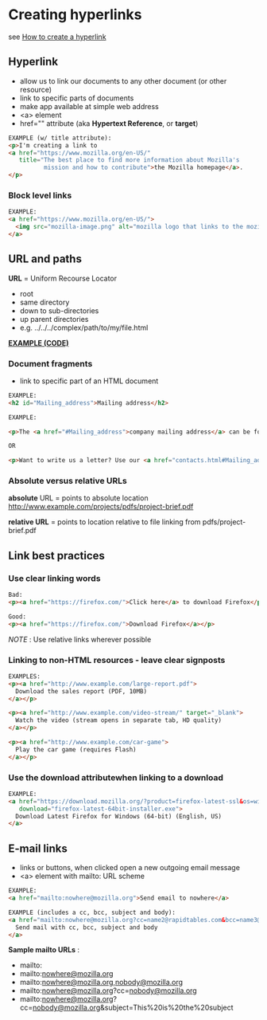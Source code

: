 # Creating hyperlinks

see [How to create a hyperlink](https://developer.mozilla.org/en-US/docs/Learn/HTML/Introduction_to_HTML/Creating_hyperlinks)

## Hyperlink

- allow us to link our documents to any other document (or other resource)
- link to specific parts of documents
- make app available at simple web address
- &lt;a&gt; element
- href="" attribute (aka **Hypertext Reference**, or **target**)

```html
EXAMPLE (w/ title attribute):
<p>I'm creating a link to
<a href="https://www.mozilla.org/en-US/"
   title="The best place to find more information about Mozilla's
          mission and how to contribute">the Mozilla homepage</a>.
</p>
```

### Block level links

```html
EXAMPLE:
<a href="https://www.mozilla.org/en-US/">
  <img src="mozilla-image.png" alt="mozilla logo that links to the mozilla homepage">
</a>
```

## URL and paths

**URL** = Uniform Recourse Locator
- root
- same directory
- down to sub-directories
- up parent directories
- e.g. ../../../complex/path/to/my/file.html

**[EXAMPLE (CODE)](https://github.com/mdn/learning-area/tree/master/html/introduction-to-html/creating-hyperlinks)**

### Document fragments

- link to specific part of an HTML document

```html
EXAMPLE:
<h2 id="Mailing_address">Mailing address</h2>
```

```html
EXAMPLE:

<p>The <a href="#Mailing_address">company mailing address</a> can be found at the bottom of this page.</p>

OR

<p>Want to write us a letter? Use our <a href="contacts.html#Mailing_address">mailing address</a>.</p>
```

### Absolute versus relative URLs

**absolute** URL = points to absolute location http://www.example.com/projects/pdfs/project-brief.pdf

**relative URL** = points to location relative to file linking from pdfs/project-brief.pdf

## Link best practices

### Use clear linking words

```html
Bad:
<p><a href="https://firefox.com/">Click here</a> to download Firefox</p>

Good:
<p><a href="https://firefox.com/">Download Firefox</a></p>
```

*NOTE* : Use relative links wherever possible

### Linking to non-HTML resources - leave clear signposts

```html
EXAMPLES:
<p><a href="http://www.example.com/large-report.pdf">
  Download the sales report (PDF, 10MB)
</a></p>

<p><a href="http://www.example.com/video-stream/" target="_blank">
  Watch the video (stream opens in separate tab, HD quality)
</a></p>

<p><a href="http://www.example.com/car-game">
  Play the car game (requires Flash)
</a></p>
```

### Use the download attributewhen linking to a download

```html
EXAMPLE:
<a href="https://download.mozilla.org/?product=firefox-latest-ssl&os=win64&lang=en-US"
   download="firefox-latest-64bit-installer.exe">
  Download Latest Firefox for Windows (64-bit) (English, US)
</a>
```

## E-mail links

- links or buttons, when clicked open a new outgoing email message
- &lt;a&gt; element with mailto: URL scheme

```html
EXAMPLE:
<a href="mailto:nowhere@mozilla.org">Send email to nowhere</a>
```

```html
EXAMPLE (includes a cc, bcc, subject and body):
<a href="mailto:nowhere@mozilla.org?cc=name2@rapidtables.com&bcc=name3@rapidtables.com&subject=The%20subject%20of%20the%20email&body=The%20body%20of%20the%20email">
  Send mail with cc, bcc, subject and body
</a>
```

**Sample mailto URLs** :

- mailto:
- mailto:nowhere@mozilla.org
- mailto:nowhere@mozilla.org,nobody@mozilla.org
- mailto:nowhere@mozilla.org?cc=nobody@mozilla.org
- mailto:nowhere@mozilla.org?cc=nobody@mozilla.org&subject=This%20is%20the%20subject